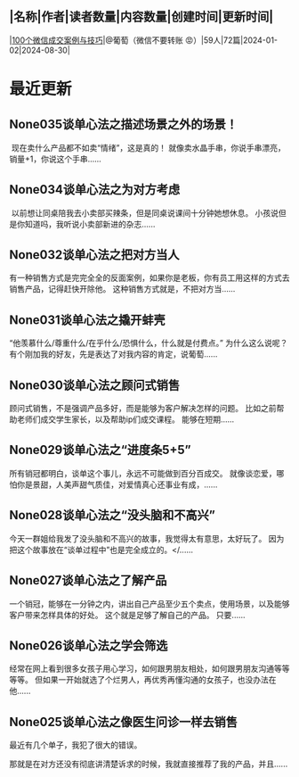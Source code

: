 |名称|作者|读者数量|内容数量|创建时间|更新时间|
---
|[100个微信成交案例与技巧](https://xiaobot.net/p/putaohaoqiang?refer=0b133df9-27dc-423b-8101-639049001c13)|@葡萄（微信不要转账 😡）|59人|72篇|2024-01-02|2024-08-30|

# 最近更新
## None035谈单心法之描述场景之外的场景！
​
​现在卖什么产品都不如卖“情绪”，这是真的！
​
​就像卖水晶手串，你说手串漂亮，销量+1，你说这个手串......
## None034谈单心法之为对方考虑
​
​以前想让同桌陪我去小卖部买辣条，但是同桌说课间十分钟她想休息。
​
​小孩说但是你知道吗，我听说小卖部新进的杂志......
## None032谈单心法之把对方当人

有一种销售方式是完完全全的反面案例，如果你是老板，你有员工用这样的方式去销售产品，记得赶快开除他。
这种销售方式就是，不把对方当......
## None031谈单心法之撬开蚌壳
“他羡慕什么/尊重什么/在乎什么/恐惧什么，什么就是付费点。”
为什么这么说呢？
有个刚加我的好友，先是表达了对我内容的肯定，说葡萄......
## None030谈单心法之顾问式销售
顾问式销售，不是强调产品多好，而是能够为客户解决怎样的问题。
比如之前帮助老师们成交学生家长，以及帮助ip们成交课程。
能够在短期......
## None029谈单心法之“进度条5+5”

所有销冠都明白，谈单这个事儿，永远不可能做到百分百成交。
就像谈恋爱，哪怕你是景甜，人美声甜气质佳，对爱情真心还事业有成，......
## None028谈单心法之“没头脑和不高兴”

今天一群姐给我发了没头脑和不高兴的故事，我觉得太有意思，太好玩了。
因为把这个故事放在“谈单过程中”也是完全成立的。</......
## None027谈单心法之了解产品
一个销冠，能够在一分钟之内，讲出自己产品至少五个卖点，使用场景，以及能够客户带来怎样具体的好处。
这个就是足够了解自己的产品。
只要......
## None026谈单心法之学会筛选
经常在网上看到很多女孩子用心学习，如何跟男朋友相处，如何跟男朋友沟通等等等等。
但如果一开始就选了个烂男人，再优秀再懂沟通的女孩子，也没办法在他......
## None025谈单心法之像医生问诊一样去销售

最近有几个单子，我犯了很大的错误。

那就是在对方还没有彻底讲清楚诉求的时候，我就直接推荐了我的产品，并且......

